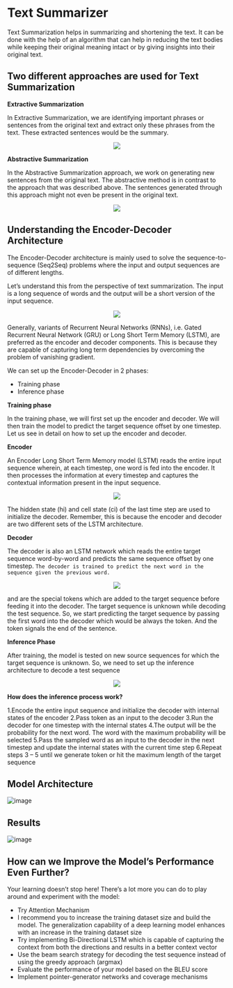 # Text Summarizer

Text Summarization helps in summarizing and shortening the text. It can be done with the help of an algorithm that can help in reducing the text bodies while keeping their original meaning intact or by giving insights into their original text.

## Two different approaches are used for Text Summarization

**Extractive Summarization**

In Extractive Summarization, we are identifying important phrases or sentences from the original text and extract only these phrases from the text. These extracted sentences would be the summary.

<p align="center">
  <img src="https://user-images.githubusercontent.com/64821137/209453332-0d0a5801-3dff-4061-b682-7c7a3b1007d2.png"/>
</p>

**Abstractive Summarization**

In the Abstractive Summarization approach, we work on generating new sentences from the original text. The abstractive method is in contrast to the approach that was described above. The sentences generated through this approach might not even be present in the original text.

<p align="center">
  <img src="https://user-images.githubusercontent.com/64821137/209453340-37f4b597-14bc-4afd-83eb-518fe8a3c122.png"/>
</p>

## Understanding the Encoder-Decoder Architecture

The Encoder-Decoder architecture is mainly used to solve the sequence-to-sequence (Seq2Seq) problems where the input and output sequences are of different lengths.

Let’s understand this from the perspective of text summarization. The input is a long sequence of words and the output will be a short version of the input sequence.

<p align="center">
  <img src="https://user-images.githubusercontent.com/64821137/209453396-4981856c-3c8f-49d8-a6b8-a6694720dd1f.png"/>
</p>

Generally, variants of Recurrent Neural Networks (RNNs), i.e. Gated Recurrent Neural Network (GRU) or Long Short Term Memory (LSTM), are preferred as the encoder and decoder components. This is because they are capable of capturing long term dependencies by overcoming the problem of vanishing gradient.

We can set up the Encoder-Decoder in 2 phases:

* Training phase
* Inference phase

**Training phase**

In the training phase, we will first set up the encoder and decoder. We will then train the model to predict the target sequence offset by one timestep. Let us see in detail on how to set up the encoder and decoder.

 
**Encoder**

An Encoder Long Short Term Memory model (LSTM) reads the entire input sequence wherein, at each timestep, one word is fed into the encoder. It then processes the information at every timestep and captures the contextual information present in the input sequence.

<p align="center">
  <img src="https://user-images.githubusercontent.com/64821137/209453437-62b152ac-59cf-4117-bef8-2159dbbe988d.png"/>
</p>

The hidden state (hi) and cell state (ci) of the last time step are used to initialize the decoder. Remember, this is because the encoder and decoder are two different sets of the LSTM architecture.

**Decoder**

The decoder is also an LSTM network which reads the entire target sequence word-by-word and predicts the same sequence offset by one timestep. `The decoder is trained to predict the next word in the sequence given the previous word.`

<p align="center">
  <img src="https://user-images.githubusercontent.com/64821137/209453459-1ca3a411-6d10-41d8-a84a-9f867eddd81d.png"/>
</p>

<start> and <end> are the special tokens which are added to the target sequence before feeding it into the decoder. The target sequence is unknown while decoding the test sequence. So, we start predicting the target sequence by passing the first word into the decoder which would be always the <start> token. And the <end> token signals the end of the sentence.

**Inference Phase**

After training, the model is tested on new source sequences for which the target sequence is unknown. So, we need to set up the inference architecture to decode a test sequence

<p align="center">
  <img src="https://user-images.githubusercontent.com/64821137/209453468-4c6b0c97-35f1-493f-b432-036954c2a0c9.png"/>
</p>

**How does the inference process work?**

1.Encode the entire input sequence and initialize the decoder with internal states of the encoder
2.Pass <start> token as an input to the decoder
3.Run the decoder for one timestep with the internal states
4.The output will be the probability for the next word. The word with the maximum probability will be selected
5.Pass the sampled word as an input to the decoder in the next timestep and update the internal states with the current time step
6.Repeat steps 3 – 5 until we generate <end> token or hit the maximum length of the target sequence

## Model Architecture

![image](https://user-images.githubusercontent.com/64821137/209453552-17168ce1-775e-40ff-a702-e0a368ae1100.png)

## Results

![image](https://user-images.githubusercontent.com/64821137/209453573-35c2c38e-f6cd-4efc-aab9-163c6b13d961.png)

## How can we Improve the Model’s Performance Even Further?
Your learning doesn’t stop here! There’s a lot more you can do to play around and experiment with the model:

* Try Attention Mechanism
* I recommend you to increase the training dataset size and build the model. The generalization capability of a deep learning model enhances with an increase in the training dataset size
* Try implementing Bi-Directional LSTM which is capable of capturing the context from both the directions and results in a better context vector
* Use the beam search strategy for decoding the test sequence instead of using the greedy approach (argmax)
* Evaluate the performance of your model based on the BLEU score
* Implement pointer-generator networks and coverage mechanisms
